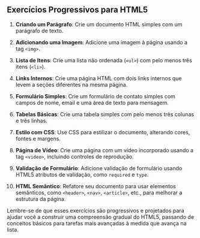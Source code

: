 ## Exercícios Progressivos para HTML5

1. **Criando um Parágrafo**: Crie um documento HTML simples com um parágrafo de texto.

2. **Adicionando uma Imagem**: Adicione uma imagem à página usando a tag `<img>`.

3. **Lista de Itens**: Crie uma lista não ordenada (`<ul>`) com pelo menos três itens (`<li>`).

4. **Links Internos**: Crie uma página HTML com dois links internos que levem a seções diferentes na mesma página.

5. **Formulário Simples**: Crie um formulário de contato simples com campos de nome, email e uma área de texto para mensagem.

6. **Tabelas Básicas**: Crie uma tabela simples com pelo menos três colunas e três linhas.

7. **Estilo com CSS**: Use CSS para estilizar o documento, alterando cores, fontes e margens.

8. **Página de Vídeo**: Crie uma página com um vídeo incorporado usando a tag `<video>`, incluindo controles de reprodução.

9. **Validação de Formulário**: Adicione validação de formulário usando HTML5 atributos de validação, como `required` e `type`.

10. **HTML Semântico**: Refatore seu documento para usar elementos semânticos, como `<header>`, `<nav>`, `<article>`, etc., para melhorar a estrutura da página.

Lembre-se de que esses exercícios são progressivos e projetados para ajudar você a construir uma compreensão gradual do HTML5, passando de conceitos básicos para tarefas mais avançadas à medida que avança na lista.